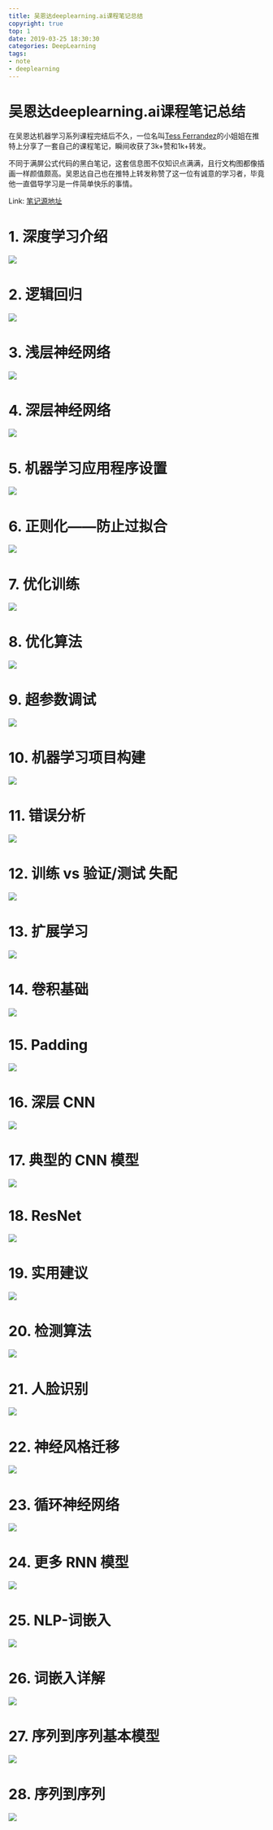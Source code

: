```yaml
---
title: 吴恩达deeplearning.ai课程笔记总结
copyright: true
top: 1
date: 2019-03-25 18:30:30
categories: DeepLearning
tags:
- note
- deeplearning
---
```


# 吴恩达deeplearning.ai课程笔记总结

在吴恩达机器学习系列课程完结后不久，一位名叫[Tess Ferrandez](https://www.slideshare.net/TessFerrandez?utm_campaign=profiletracking&utm_medium=sssite&utm_source=ssslideview "Tess Ferrandez小姐姐的主页")的小姐姐在推特上分享了一套自己的课程笔记，瞬间收获了3k+赞和1k+转发。

不同于满屏公式代码的黑白笔记，这套信息图不仅知识点满满，且行文构图都像插画一样颜值颇高。吴恩达自己也在推特上转发称赞了这一位有诚意的学习者，毕竟他一直倡导学习是一件简单快乐的事情。

Link: [笔记源地址](https://www.slideshare.net/TessFerrandez/notes-from-coursera-deep-learning-courses-by-andrew-ng "笔记源地址")

# 1. 深度学习介绍
![](/2019/03/25/AnderewNg-deeplearning-note-summary/1.png)
# 2. 逻辑回归
![](/2019/03/25/AnderewNg-deeplearning-note-summary/2.png)
# 3. 浅层神经网络
![](/2019/03/25/AnderewNg-deeplearning-note-summary/3.png)
# 4. 深层神经网络
![](/2019/03/25/AnderewNg-deeplearning-note-summary/4.png)
# 5. 机器学习应用程序设置
![](/2019/03/25/AnderewNg-deeplearning-note-summary/5.png)
# 6. 正则化——防止过拟合
![](/2019/03/25/AnderewNg-deeplearning-note-summary/6.png)
# 7. 优化训练
![](/2019/03/25/AnderewNg-deeplearning-note-summary/7.png)
# 8. 优化算法
![](/2019/03/25/AnderewNg-deeplearning-note-summary/8.png)
# 9. 超参数调试
![](/2019/03/25/AnderewNg-deeplearning-note-summary/9.png)
# 10. 机器学习项目构建
![](/2019/03/25/AnderewNg-deeplearning-note-summary/10.png)
# 11. 错误分析
![](/2019/03/25/AnderewNg-deeplearning-note-summary/11.png)
# 12. 训练 vs 验证/测试 失配
![](/2019/03/25/AnderewNg-deeplearning-note-summary/12.png)
# 13. 扩展学习
![](/2019/03/25/AnderewNg-deeplearning-note-summary/13.png)
# 14. 卷积基础
![](/2019/03/25/AnderewNg-deeplearning-note-summary/14.png)
# 15. Padding
![](/2019/03/25/AnderewNg-deeplearning-note-summary/15.png)
# 16. 深层 CNN
![](/2019/03/25/AnderewNg-deeplearning-note-summary/16.png)
# 17. 典型的 CNN 模型
![](/2019/03/25/AnderewNg-deeplearning-note-summary/17.png)
# 18. ResNet
![](/2019/03/25/AnderewNg-deeplearning-note-summary/18.png)
# 19. 实用建议
![](/2019/03/25/AnderewNg-deeplearning-note-summary/19.png)
# 20. 检测算法
![](/2019/03/25/AnderewNg-deeplearning-note-summary/20.png)
# 21. 人脸识别
![](/2019/03/25/AnderewNg-deeplearning-note-summary/21.png)
# 22. 神经风格迁移
![](/2019/03/25/AnderewNg-deeplearning-note-summary/22.png)
# 23. 循环神经网络
![](/2019/03/25/AnderewNg-deeplearning-note-summary/23.png)
# 24. 更多 RNN 模型
![](/2019/03/25/AnderewNg-deeplearning-note-summary/24.png)
# 25. NLP-词嵌入
![](/2019/03/25/AnderewNg-deeplearning-note-summary/25.png)
# 26. 词嵌入详解
![](/2019/03/25/AnderewNg-deeplearning-note-summary/26.png)
# 27. 序列到序列基本模型
![](/2019/03/25/AnderewNg-deeplearning-note-summary/27.png)
# 28. 序列到序列
![](/2019/03/25/AnderewNg-deeplearning-note-summary/28.png)